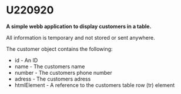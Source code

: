 # U220920

**A simple webb application to display customers in a table.**

All information is temporary and not stored or sent anywhere.

The customer object contains the following:

- id - An ID
- name - The customers name
- number - The customers phone number
- adress - The customers adress
- htmlElement - A reference to the customers table row (tr) element
